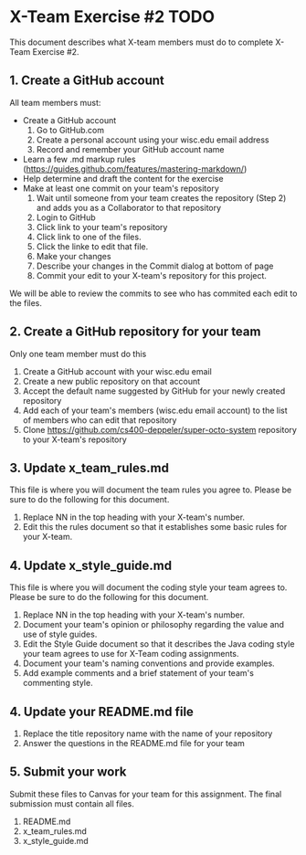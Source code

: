 # X-Team Exercise #2 TODO

This document describes what X-team members must do to complete X-Team Exercise #2.  

## 1. Create a GitHub account

All team members must:

* Create a GitHub account
  1. Go to GitHub.com
  2. Create a personal account using your wisc.edu email address
  3. Record and remember your GitHub account name
* Learn a few .md markup rules (https://guides.github.com/features/mastering-markdown/)
* Help determine and draft the content for the exercise
* Make at least one commit on your team's repository
  1. Wait until someone from your team creates the repository (Step 2) and adds you as a Collaborator to that repository
  2. Login to GitHub
  3. Click link to your team's repository
  4. Click link to one of the files.
  5. Click the linke to edit that file.
  6. Make your changes
  7. Describe your changes in the Commit dialog at bottom of page
  8. Commit your edit to your X-team's repository for this project.

We will be able to review the commits to see who has commited each edit to the files.

## 2. Create a GitHub repository for your team

Only one team member must do this

1. Create a GitHub account with your wisc.edu email 
2. Create a new public repository on that account
3. Accept the default name suggested by GitHub for your newly created repository
4. Add each of your team's members (wisc.edu email account) to the list of members who can edit that repository
3. Clone https://github.com/cs400-deppeler/super-octo-system repository to your X-team's repository



## 3. Update x_team_rules.md

This file is where you will document the team rules you agree to.  Please be sure to do the following for this document.

1. Replace NN in the top heading with your X-team's number.
2. Edit this the rules document so that it establishes some basic rules for your X-team.

## 4. Update x_style_guide.md

This file is where you will document the coding style your team agrees to.  Please be sure to do the following for this document.

1. Replace NN in the top heading with your X-team's number.
2. Document your team's opinion or philosophy regarding the value and use of style guides.
3. Edit the Style Guide document so that it describes the Java coding style your team agrees to use for X-Team coding assignments.
4. Document your team's naming conventions and provide examples.
5. Add example comments and a brief statement of your team's commenting style.

## 4. Update your README.md file

1. Replace the title repository name with the name of your repository
2. Answer the questions in the README.md file for your team

## 5. Submit your work

Submit these files to Canvas for your team for this assignment.   The final submission must contain all files.

1. README.md
2. x_team_rules.md
3. x_style_guide.md
  
  

